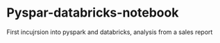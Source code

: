 # Pyspar-databricks-notebook
First incujrsion into pyspark and databricks, analysis from a sales report

